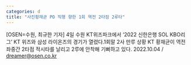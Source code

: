 ```yaml
---
categories: d
title: "사진황재균 PO 직행 향한 1회 역전 2타점 2루타"
---
```

[OSEN=수원, 최규한 기자] 4일 수원 KT위즈파크에서 ‘2022 신한은행 SOL KBO리그’ KT 위즈와 삼성 라이온즈의 경기가 열렸다.1회말 2사 만루 상황 KT 황재균이 역전 좌중간 2타점 적시타를 날리고 2루에 안착해 기뻐하고 있다. 2022.10.04 / dreamer@osen.co.kr